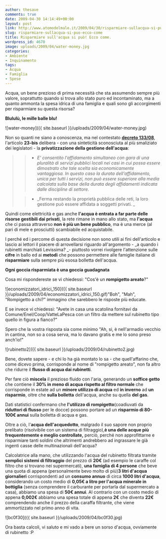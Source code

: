 ```yaml
---
author: thesave
comments: true
date: 2009-04-30 14:14:49+00:00
layout: post
link: http://www.atomodelmale.it/2009/04/30/risparmiare-sullacqua-si-puo-ecco-come/
slug: risparmiare-sullacqua-si-puo-ecco-come
title: Risparmiare sull'acqua si può! Ecco come.
wordpress_id: 4670
image: uploads/2009/04/water-money.jpg
categories:
- Ambiente
- Inquinamento
tags:
- Acqua
- Famiglia
- Spese
---
```


Acqua, un bene prezioso di prima necessità che sta assumendo sempre più valore, soprattutto quando si trova allo stato puro ed incontaminato, ma a quanto ammonta la spesa idrica di una famiglia e quali sono gli accorgimenti per risparmiare su questa risorsa?

**Blululù, le mille balle blu!**

![water-money]({{ site.baseurl }}/uploads/2009/04/water-money.jpg)

Non so quanti ne siano a conoscenza, ma nel contestato [**decreto 133/08**](/2008/10/28/1332008.html), l'articolo **23-bis** delibera - con una sinteticità sconosciuta al più smaliziato dei legislatori - la **privatizzazione della gestione dell'acqua**:

<blockquote>

> 
> 
	
>   * _E' consentito l'affidamento simultaneo con gara di una pluralità di servizi pubblici locali nei casi in cui possa essere dimostrato che tale scelta sia economicamente vantaggiosa. In questo caso la durata dell'affidamento, unica per tutti i servizi, non può essere superiore alla media calcolata sulla base della durata degli affidamenti indicata dalle discipline di settore._
> 
	
>   * _Ferma restando la proprietà pubblica delle reti, la loro gestione può essere affidata a soggetti privati. _
> 

</blockquote>

Quindi come elettricità e gas anche **l'acqua è entrata a far parte delle risorse gestibili dai privati**, la rete rimane in mano allo stato, ma **l'acqua** che ci passa attraverso **non è più un bene pubblico**, ma è una merce (al pari di mele e prosciutti) scambiabile ed acquistabile.

I perché ed i percome di questa decisione non sono utili ai fini dell'articolo e lascio ai lettori il piacere di arrovellarsi riguardo all'argomento - _a quando i rubinetti marchiati Levissima? _- piuttosto vorrei rivolgere l'attenzione sulle **cifre** in ballo ed ai **metodi** che possono permettere alle famiglie italiane di **risparmiare** sulla sempre più esosa bolletta dell'acqua.

**Ogni goccia risparmiata è una goccia guadagnata**

Cosa mi rispondereste se vi chiedessi: "Cos'è un **rompigetto  areato**?"

![economizzatori_idrici_150]({{ site.baseurl }}/uploads/2009/04/economizzatori_idrici_150.gif)"Boh", "Mah", "Rompigetto a chi?" immagino che sarebbero le risposte più educate.

E se invece vi chiedessi: "Avete in casa una scatolina fornitavi da Comune/Enel/Coop/VatteLaPesca con un filtro da mettere sul rubinetto tipo quello in figura a fianco?"

Spero che la vostra risposta sia come minimo "Ah, si, è nell'armadio vecchio in cantina, non so a cosa serva, ma lo davano gratis e me lo sono preso anch'io!"

![rubinetto2]({{ site.baseurl }}/uploads/2009/04/rubinetto2.jpg)

Bene, dovete sapere - e chi lo ha già montato lo sa - che quell'affarino che, come dicevo prima, corrisponde al nome di "rompigetto areato", non fa altro che ridurre il **flusso di acqua dai rubinetti**.

Per fare ciò **miscela** il prezioso fluido con l'aria, generando un **soffice getto** che contiene il **30% in meno di acqua rispetto al filtro normale** che corrisponde in estate ad un **minore utilizzo di acqua** ed **in  inverno** ad **un  risparmio**, oltre che **sulla  bolletta** dell'acqua, anche su quella **del  gas**.

Dati statistici confermano che **l'utilizzo di rompigetto**(coadiuvati da **riduttori di flusso** per le docce) possono portare ad un **risparmio  di 80-100€ annui** sulla bolletta di acqua e gas.

Oltre a ciò, l'**acqua dell'acquedotto**, malgrado il suo sapore non proprio prelibato (risolvibile con un sistema di filtraggio),**è una delle acque più frequentemente e meglio controllate,** perciò, perché non approfittarne e risparmiare tanti soldini che altrimenti andrebbero ad ingrassare le già ingenti casse delle multinazionali dell'acqua?

Calcolatrice alla mano, che utilizzando l'acqua del rubinetto filtrata tramite **semplici sistemi di filtraggio** del prezzo di **20€** (ad esempio le caraffe col filtro che si trovano nei supermercati), **una famiglia di 4 persone** che beve una quota di appena (personalmente bevo molto di più)**3 litri d'acqua giornalieri** corrispondenti ad un **consumo  annuo** di circa **1000  litri  d'acqua**, considerando un costo medio di **0,05€ a litro per l'acqua minerale in bottiglia** (senza comprendere il carburante per portarla dal supermercato a casa), abbiamo una spesa di **50€ annui**. Al contrario con un costo medio di appena **0,002€** abbiamo una spesa totale di appena **2€** che diventa **22€** comprendendo anche il prezzo della caraffa filtrante, che viene ammortizzato nel primo anno di vita.

![bc0f30]({{ site.baseurl }}/uploads/2009/04/bc0f30.jpg)

Ora basta calcoli, vi saluto e mi vado a bere un sorso d'acqua, ovviamente di rubinetto :P
